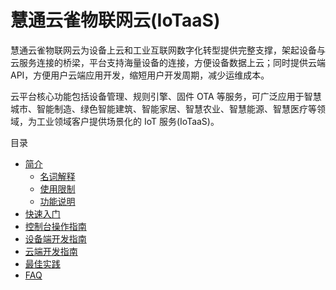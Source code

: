 # 慧通云雀物联网云(IoTaaS)

慧通云雀物联网云为设备上云和工业互联网数字化转型提供完整支撑，架起设备与云服务连接的桥梁，平台支持海量设备的连接，方便设备数据上云；同时提供云端 API，方便用户云端应用开发，缩短用户开发周期，减少运维成本。

云平台核心功能包括设备管理、规则引擎、固件 OTA 等服务，可广泛应用于智慧城市、智能制造、绿色智能建筑、智能家居、智慧农业、智慧能源、智慧医疗等领域，为工业领域客户提供场景化的 IoT 服务(IoTaaS)。

目录

* [简介](docs/product-intro/)
    * [名词解释](docs/product-intro/terms.md)
    * [使用限制](docs/product-intro/limit.md)
    * [功能说明](docs/product-intro/function-intro.md)
* [快速入门](docs/quick-start/)
* [控制台操作指南](docs/console-intro/)
* [设备端开发指南](docs/device-develop-guide/)
* [云端开发指南](cloud-develop-guide/)
* [最佳实践](best-practice/)
* [FAQ](faq/)
